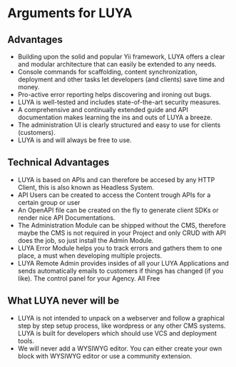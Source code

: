 # Arguments for LUYA

## Advantages

+ Building upon the solid and popular Yii framework, LUYA offers a clear and modular architecture that can easily be extended to any needs.
+ Console commands for scaffolding, content synchronization, deployment and other tasks let developers (and clients) save time and money.
+ Pro-active error reporting helps discovering and ironing out bugs.
+ LUYA is well-tested and includes state-of-the-art security measures.
+ A comprehensive and continually extended guide and API documentation makes learning the ins and outs of LUYA a breeze.
+ The administration UI is clearly structured and easy to use for clients (customers).
+ LUYA is and will always be free to use.

## Technical Advantages

+ LUYA is based on APIs and can therefore be accesed by any HTTP Client, this is also known as Headless System.
+ API Users can be created to access the Content trough APIs for a certain group or user
+ An OpenAPI file can be created on the fly to generate client SDKs or render nice API Documentations.
+ The Administration Module can be shipped without the CMS, therefore maybe the CMS is not required in your Project and only CRUD with API does the job, so just install the Admin Module.
+ LUYA Error Module helps you to track errors and gathers them to one place, a must when developing multiple projects.
+ LUYA Remote Admin provides insides of all your LUYA Applications and sends automatically emails to customers if things has changed (if you like). The control panel for your Agency. All Free

## What LUYA never will be

+ LUYA is not intended to unpack on a webserver and follow a graphical step by step setup process, like wordpress or any other CMS systems. LUYA is built for developers which should use VCS and deployment tools.
+ We will never add a WYSIWYG editor. You can either create your own block with WYSIWYG editor or use a community extension. 
